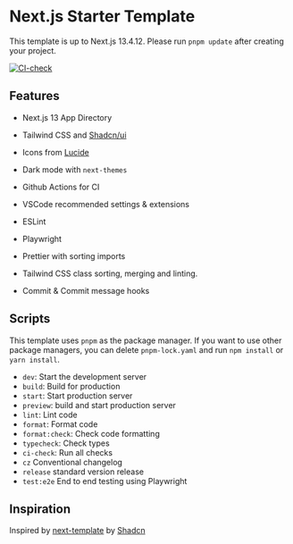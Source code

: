 # Next.js Starter Template

This template is up to Next.js 13.4.12. Please run `pnpm update` after creating your project.

[![CI-check](https://github.com/devmahmud/next-13-starter/actions/workflows/CI.yml/badge.svg)](https://github.com/devmahmud/next-13-starter/actions/workflows/CI.yml)

## Features

- Next.js 13 App Directory
- Tailwind CSS and [Shadcn/ui](https://ui.shadcn.com)
- Icons from [Lucide](https://lucide.dev)
- Dark mode with `next-themes`

- Github Actions for CI
- VSCode recommended settings & extensions
- ESLint
- Playwright
- Prettier with sorting imports
- Tailwind CSS class sorting, merging and linting.
- Commit & Commit message hooks

## Scripts

This template uses `pnpm` as the package manager. If you want to use other package managers, you can delete `pnpm-lock.yaml` and run `npm install` or `yarn install`.

- `dev`: Start the development server
- `build`: Build for production
- `start`: Start production server
- `preview`: build and start production server
- `lint`: Lint code
- `format`: Format code
- `format:check`: Check code formatting
- `typecheck`: Check types
- `ci-check`: Run all checks
- `cz` Conventional changelog
- `release` standard version release
- `test:e2e` End to end testing using Playwright

## Inspiration

Inspired by [next-template](https://github.com/shadcn/next-template) by [Shadcn](https://github.com/shadcn)
